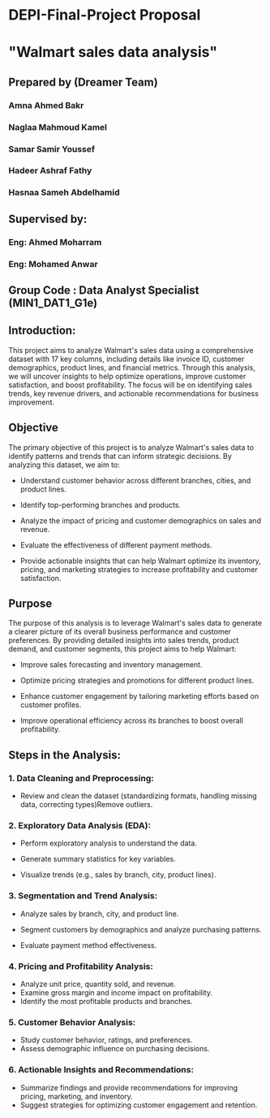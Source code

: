 # DEPI-Final-Project Proposal


# "Walmart sales data analysis"
## Prepared by (Dreamer Team)
### Amna Ahmed Bakr
### Naglaa Mahmoud Kamel
### Samar Samir Youssef
### Hadeer Ashraf Fathy
### Hasnaa Sameh Abdelhamid

## Supervised by:

### Eng: Ahmed Moharram
### Eng: Mohamed Anwar

## Group Code : Data Analyst Specialist (MIN1_DAT1_G1e)

## Introduction:

This project aims to analyze Walmart's sales data using a comprehensive dataset with 17 key columns, including details like invoice ID, customer demographics, product lines, and financial metrics. Through this analysis, we will uncover insights to help optimize operations, improve customer satisfaction, and boost profitability. The focus will be on identifying sales trends, key revenue drivers, and actionable recommendations for business improvement.

## Objective
The primary objective of this project is to analyze Walmart's sales data to identify patterns and trends that can inform strategic decisions. By analyzing this dataset, we aim to:

- Understand customer behavior across different branches, cities, and product lines.
* Identify top-performing branches and products.
+ Analyze the impact of pricing and customer demographics on sales and revenue.
- Evaluate the effectiveness of different payment methods.
* Provide actionable insights that can help Walmart optimize its inventory, pricing, and marketing strategies to increase profitability and customer satisfaction.

## Purpose
The purpose of this analysis is to leverage Walmart's sales data to generate a clearer picture of its overall business performance and customer preferences. By providing detailed insights into sales trends, product demand, and customer segments, this project aims to help Walmart:

- Improve sales forecasting and inventory management.
* Optimize pricing strategies and promotions for different product lines.
+ Enhance customer engagement by tailoring marketing efforts based on customer profiles.
- Improve operational efficiency across its branches to boost overall profitability.

## Steps in the Analysis:
### 1. Data Cleaning and Preprocessing:
   
 + Review and clean the dataset (standardizing formats, handling missing data, correcting types)Remove outliers.

### 2. Exploratory Data Analysis (EDA):

 - Perform exploratory analysis to understand the data.
 * Generate summary statistics for key variables.
 + Visualize trends (e.g., sales by branch, city, product lines).

### 3. Segmentation and Trend Analysis:

 - Analyze sales by branch, city, and product line.
 * Segment customers by demographics and analyze purchasing patterns.
 + Evaluate payment method effectiveness.

### 4. Pricing and Profitability Analysis:

 - Analyze unit price, quantity sold, and revenue.
 - Examine gross margin and income impact on profitability.
 - Identify the most profitable products and branches.

### 5. Customer Behavior Analysis:

 - Study customer behavior, ratings, and preferences.
 - Assess demographic influence on purchasing decisions.

### 6. Actionable Insights and Recommendations:

 - Summarize findings and provide recommendations for improving pricing, marketing, and inventory.
 - Suggest strategies for optimizing customer engagement and retention.
